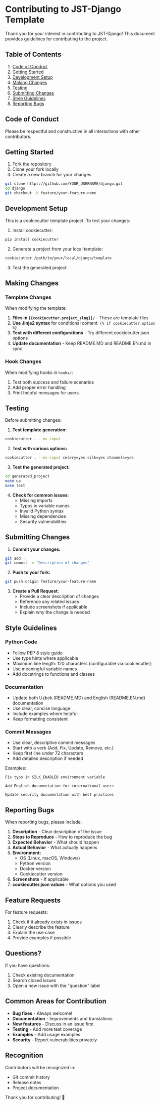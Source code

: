 # Contributing to JST-Django Template

Thank you for your interest in contributing to JST-Django! This document provides guidelines for contributing to the project.

## Table of Contents

1. [Code of Conduct](#code-of-conduct)
2. [Getting Started](#getting-started)
3. [Development Setup](#development-setup)
4. [Making Changes](#making-changes)
5. [Testing](#testing)
6. [Submitting Changes](#submitting-changes)
7. [Style Guidelines](#style-guidelines)
8. [Reporting Bugs](#reporting-bugs)

## Code of Conduct

Please be respectful and constructive in all interactions with other contributors.

## Getting Started

1. Fork the repository
2. Clone your fork locally
3. Create a new branch for your changes

```bash
git clone https://github.com/YOUR_USERNAME/django.git
cd django
git checkout -b feature/your-feature-name
```

## Development Setup

This is a cookiecutter template project. To test your changes:

1. Install cookiecutter:
```bash
pip install cookiecutter
```

2. Generate a project from your local template:
```bash
cookiecutter /path/to/your/local/django/template
```

3. Test the generated project

## Making Changes

### Template Changes

When modifying the template:

1. **Files in `{{cookiecutter.project_slug}}/`** - These are template files
2. **Use Jinja2 syntax** for conditional content: `{% if cookiecutter.option %}`
3. **Test with different configurations** - Try different cookiecutter.json options
4. **Update documentation** - Keep README.MD and README.EN.md in sync

### Hook Changes

When modifying hooks in `hooks/`:

1. Test both success and failure scenarios
2. Add proper error handling
3. Print helpful messages for users

## Testing

Before submitting changes:

1. **Test template generation:**
```bash
cookiecutter . --no-input
```

2. **Test with various options:**
```bash
cookiecutter . --no-input celery=yes silk=yes channels=yes
```

3. **Test the generated project:**
```bash
cd generated_project
make up
make test
```

4. **Check for common issues:**
   - Missing imports
   - Typos in variable names
   - Invalid Python syntax
   - Missing dependencies
   - Security vulnerabilities

## Submitting Changes

1. **Commit your changes:**
```bash
git add .
git commit -m "Description of changes"
```

2. **Push to your fork:**
```bash
git push origin feature/your-feature-name
```

3. **Create a Pull Request:**
   - Provide a clear description of changes
   - Reference any related issues
   - Include screenshots if applicable
   - Explain why the change is needed

## Style Guidelines

### Python Code

- Follow PEP 8 style guide
- Use type hints where applicable
- Maximum line length: 120 characters (configurable via cookiecutter)
- Use meaningful variable names
- Add docstrings to functions and classes

### Documentation

- Update both Uzbek (README.MD) and English (README.EN.md) documentation
- Use clear, concise language
- Include examples where helpful
- Keep formatting consistent

### Commit Messages

- Use clear, descriptive commit messages
- Start with a verb (Add, Fix, Update, Remove, etc.)
- Keep first line under 72 characters
- Add detailed description if needed

Examples:
```
Fix typo in SILK_ENABLED environment variable

Add English documentation for international users

Update security documentation with best practices
```

## Reporting Bugs

When reporting bugs, please include:

1. **Description** - Clear description of the issue
2. **Steps to Reproduce** - How to reproduce the bug
3. **Expected Behavior** - What should happen
4. **Actual Behavior** - What actually happens
5. **Environment:**
   - OS (Linux, macOS, Windows)
   - Python version
   - Docker version
   - Cookiecutter version
6. **Screenshots** - If applicable
7. **cookiecutter.json values** - What options you used

## Feature Requests

For feature requests:

1. Check if it already exists in issues
2. Clearly describe the feature
3. Explain the use case
4. Provide examples if possible

## Questions?

If you have questions:

1. Check existing documentation
2. Search closed issues
3. Open a new issue with the "question" label

## Common Areas for Contribution

- **Bug fixes** - Always welcome!
- **Documentation** - Improvements and translations
- **New features** - Discuss in an issue first
- **Testing** - Add more test coverage
- **Examples** - Add usage examples
- **Security** - Report vulnerabilities privately

## Recognition

Contributors will be recognized in:
- Git commit history
- Release notes
- Project documentation

Thank you for contributing! 🎉
